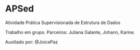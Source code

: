 # APSed
Atividade Prática Supervisionada de Estrutura de Dados

Trabalho em grupo. Parceiros: Juliana Galante, Johann, Karine.

Auxiliado por: @JoicePaz
